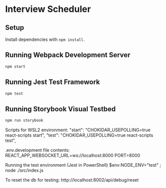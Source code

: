 # Interview Scheduler

## Setup

Install dependencies with `npm install`.

## Running Webpack Development Server

```sh
npm start
```

## Running Jest Test Framework

```sh
npm test
```

## Running Storybook Visual Testbed

```sh
npm run storybook
```


Scripts for WSL2 environment:
"start": "CHOKIDAR_USEPOLLING=true react-scripts start",
"test": "CHOKIDAR_USEPOLLING=true react-scripts test",

.env.development file contents:
REACT_APP_WEBSOCKET_URL=ws://localhost:8000
PORT=8000

Running the test environment (Jest in PowerShell)
$env:NODE_ENV="test" ; node ./src/index.js

To reset the db for testing: 
http://localhost:8002/api/debug/reset
